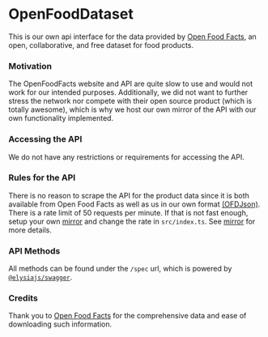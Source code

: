 # OpenFoodDataset
This is our own api interface for the data provided by [Open Food Facts](https://github.com/openfoodfacts), an open, collaborative, and free dataset for food products.

### Motivation 
The OpenFoodFacts website and API are quite slow to use and would not work for our intended purposes. Additionally, we did not want to further stress the network nor compete with their open source product (which is totally awesome), which is why we host our own mirror of the API with our own functionality implemented.

### Accessing the API
We do not have any restrictions or requirements for accessing the API.

### Rules for the API
There is no reason to scrape the API for the product data since it is both available from Open Food Facts as well as us in our own format [(OFDJson)](docs/OFDJSON.md). There is a rate limit of 50 requests per minute. If that is not fast enough, setup your own [mirror](docs/MIRRORING.md) and change the rate in ``src/index.ts``. See [mirror](docs/MIRRORING.md) for more details.

### API Methods
All methods can be found under the ``/spec`` url, which is powered by [``@elysiajs/swagger``](https://elysiajs.com/plugins/swagger.html).

### Credits
Thank you to [Open Food Facts](https://github.com/openfoodfacts) for the comprehensive data and ease of downloading such information.
